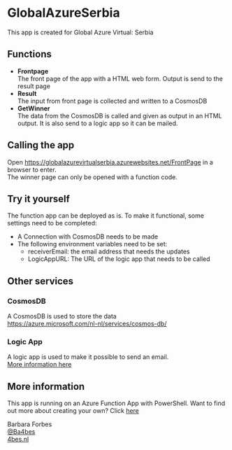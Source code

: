 # GlobalAzureSerbia

This app is created for Global Azure Virtual: Serbia

## Functions

- **Frontpage**  
  The front page of the app with a HTML web form. Output is send to the result page
- **Result**  
  The input from front page is collected and written to a CosmosDB
- **GetWinner**  
  The data from the CosmosDB is called and given as output in an HTML output.
  It is also send to a logic app so it can be mailed.

## Calling the app

Open <https://globalazurevirtualserbia.azurewebsites.net/FrontPage> in a browser to enter.  
The winner page can only be opened with a function code.

## Try it yourself

The function app can be deployed as is. To make it functional, some settings need to be completed:

- A Connection with CosmosDB needs to be made
- The following environment variables need to be set:
  - receiverEmail: the email address that needs the updates
  - LogicAppURL: The URL of the logic app that needs to be called

## Other services

### CosmosDB

A CosmosDB is used to store the data  
<https://azure.microsoft.com/nl-nl/services/cosmos-db/>

### Logic App

A logic app is used to make it possible to send an email.  
[More information here](https://4bes.nl/2020/01/05/send-email-from-powershell-with-a-logic-app/)

## More information

 This app is running on an Azure Function App with PowerShell. Want to find out more about creating your own? Click [here]('https://4bes.nl/category/serverless/')

Barbara Forbes  
[@Ba4bes](https://www.twitter.com/ba4bes)  
[4bes.nl](https://4bes.nl)

